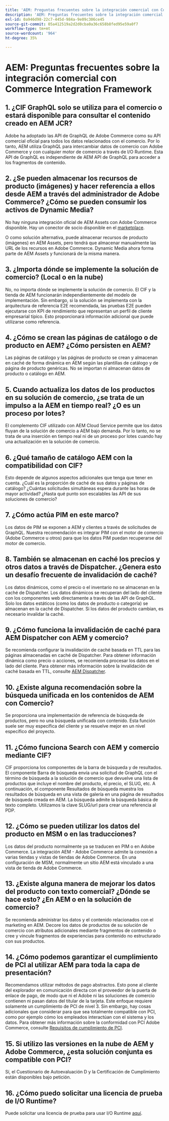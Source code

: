 ```yaml
---
title: 'AEM: Preguntas frecuentes sobre la integración comercial con Commerce Integration Framework'
description: 'AEM: Preguntas frecuentes sobre la integración comercial con Commerce Integration Framework'
exl-id: 0a946d98-22c7-445d-984a-9e09c306ce45
source-git-commit: 05a412519a2d2d0cba0a36c658b8fed95e59a0f7
workflow-type: tm+mt
source-wordcount: '964'
ht-degree: 35%

---
```


# AEM: Preguntas frecuentes sobre la integración comercial con Commerce Integration Framework

## 1. ¿CIF GraphQL solo se utiliza para el comercio o estará disponible para consultar el contenido creado en AEM JCR?

Adobe ha adoptado las API de GraphQL de Adobe Commerce como su API comercial oficial para todos los datos relacionados con el comercio. Por lo tanto, AEM utiliza GraphQL para intercambiar datos de comercio con Adobe Commerce y con cualquier motor de comercio a través de I/O Runtime. Esta API de GraphQL es independiente de AEM API de GraphQL para acceder a los fragmentos de contenido.

## 2. ¿Se pueden almacenar los recursos de producto (imágenes) y hacer referencia a ellos desde AEM a través del administrador de Adobe Commerce? ¿Cómo se pueden consumir los activos de Dynamic Media?

No hay ninguna integración oficial de AEM Assets con Adobe Commerce disponible. Hay un conector de socio disponible en el [marketplace](https://marketplace.magento.com/bounteous-dam.html).

O como solución alternativa, puede almacenar recursos de producto (imágenes) en AEM Assets, pero tendrá que almacenar manualmente las URL de los recursos en Adobe Commerce. Dynamic Media ahora forma parte de AEM Assets y funcionará de la misma manera.

## 3. ¿Importa dónde se implemente la solución de comercio? (Local o en la nube)

No, no importa dónde se implemente la solución de comercio. El CIF y la tienda de AEM funcionarán independientemente del modelo de implementación. Sin embargo, si la solución se implementa con la arquitectura de referencia E2E recomendada, las pruebas E2E pueden ejecutarse con KPI de rendimiento que representan un perfil de cliente empresarial típico. Esto proporcionará información adicional que puede utilizarse como referencia.

## 4. ¿Cómo se crean las páginas de catálogo o de producto en AEM? ¿Cómo persisten en AEM?

Las páginas de catálogo y las páginas de producto se crean y almacenan en caché de forma dinámica en AEM según las plantillas de catálogo y de página de producto genéricas. No se importan ni almacenan datos de producto o catálogo en AEM.

## 5. Cuando actualiza los datos de los productos en su solución de comercio, ¿se trata de un impulso a la AEM en tiempo real? ¿O es un proceso por lotes?

El complemento CIF utilizado con AEM Cloud Service permite que los datos fluyan de la solución de comercio a AEM bajo demanda. Por lo tanto, no se trata de una inserción en tiempo real ni de un proceso por lotes cuando hay una actualización en la solución de comercio.

## 6. ¿Qué tamaño de catálogo AEM con la compatibilidad con CIF?

Esto depende de algunos aspectos adicionales que tenga que tener en cuenta. ¿Cuál es la proporción de caché de sus datos y páginas de catálogo? ¿Cuántas solicitudes simultáneas espera durante las horas de mayor actividad? ¿Hasta qué punto son escalables las API de sus soluciones de comercio?

## 7. ¿Cómo actúa PIM en este marco?

Los datos de PIM se exponen a AEM y clientes a través de solicitudes de GraphQL. Nuestra recomendación es integrar PIM con el motor de comercio (Adobe Commerce u otros) para que los datos PIM puedan recuperarse del motor de comercio.

## 8. También se almacenan en caché los precios y otros datos a través de Dispatcher. ¿Genera esto un desafío frecuente de invalidación de caché?

Los datos dinámicos, como el precio o el inventario no se almacenan en la caché de Dispatcher. Los datos dinámicos se recuperan del lado del cliente con los componentes web directamente a través de las API de GraphQL. Solo los datos estáticos (como los datos de producto o categoría) se almacenan en la caché de Dispatcher. Si los datos del producto cambian, es necesario invalidar la caché.

## 9. ¿Cómo funciona la invalidación de caché para AEM Dispatcher con AEM y comercio?

Se recomienda configurar la invalidación de caché basada en TTL para las páginas almacenadas en caché de Dispatcher. Para obtener información dinámica como precio o acciones, se recomienda procesar los datos en el lado del cliente. Para obtener más información sobre la invalidación de caché basada en TTL, consulte [AEM Dispatcher](https://helpx.adobe.com/experience-manager/kb/optimizing-the-dispatcher-cache.html).

## 10. ¿Existe alguna recomendación sobre la búsqueda unificada en los contenidos de AEM con Comercio?

Se proporciona una implementación de referencia de búsqueda de productos, pero no una búsqueda unificada con contenido. Esta función suele ser muy específica del cliente y se resuelve mejor en un nivel específico del proyecto.

## 11. ¿Cómo funciona Search con AEM y comercio mediante CIF?

CIF proporciona los componentes de la barra de búsqueda y de resultados. El componente Barra de búsqueda envía una solicitud de GraphQL con el término de búsqueda a la solución de comercio que devuelve una lista de productos que incluye el nombre del producto, el precio, el SLUG, etc. A continuación, el componente Resultados de búsqueda muestra los resultados de búsqueda en una vista de galería en una página de resultados de búsqueda creada en AEM. La búsqueda admite la búsqueda básica de texto completo. Utilizamos la clave SLUG/url para crear una referencia al PDP.

## 12. ¿Cómo se pueden utilizar los datos del producto en MSM o en las traducciones?

Los datos del producto normalmente ya se traducen en PIM o en Adobe Commerce. La integración AEM - Adobe Commerce admite la conexión a varias tiendas y vistas de tiendas de Adobe Commerce. En una configuración de MSM, normalmente un sitio AEM está vinculado a una vista de tienda de Adobe Commerce.

## 13. ¿Existe alguna manera de mejorar los datos del producto con texto comercial? ¿Dónde se hace esto? ¿En AEM o en la solución de comercio?

Se recomienda administrar los datos y el contenido relacionados con el marketing en AEM. Decore los datos de productos de su solución de comercio con atributos adicionales mediante fragmentos de contenido o cree y vincule fragmentos de experiencias para contenido no estructurado con sus productos.

## 14. ¿Cómo podemos garantizar el cumplimiento de PCI al utilizar AEM para toda la capa de presentación?

Recomendamos utilizar métodos de pago abstractos. Esto pone al cliente del explorador en comunicación directa con el proveedor de la puerta de enlace de pago, de modo que ni el Adobe ni las soluciones de comercio contienen ni pasan datos del titular de la tarjeta. Este enfoque requiere solamente un cumplimiento de PCI de nivel 3. Sin embargo, hay cosas adicionales que considerar para que sea totalmente compatible con PCI, como por ejemplo cómo los empleados interactúan con el sistema y los datos. Para obtener más información sobre la conformidad con PCI Adobe Commerce, consulte [Requisitos de cumplimiento de PCI](https://business.adobe.com/products/magento/pci-compliance.html).

## 15. Si utilizo las versiones en la nube de AEM y Adobe Commerce, ¿esta solución conjunta es compatible con PCI?

Sí, el Cuestionario de Autoevaluación D y la Certificación de Cumplimiento están disponibles bajo petición.

## 16. ¿Cómo puedo solicitar una licencia de prueba de I/O Runtime?

Puede solicitar una licencia de prueba para usar I/O Runtime [aquí](https://developer.adobe.com/app-builder/trial/).

